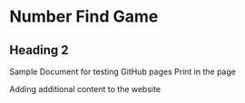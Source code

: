 # Number Find Game

## Heading 2
Sample Document for testing GitHub pages
Print in the page

Adding additional content to the website

